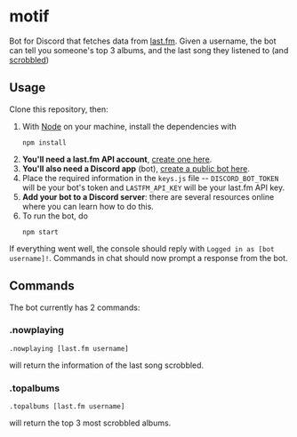 # motif

Bot for Discord that fetches data from [last.fm].
Given a username, the bot can tell you someone's top 3 albums,
and the last song they listened to (and [scrobbled])

[last.fm]: http://www.last.fm/
[scrobbled]: https://www.netlingo.com/word/scrobble.php

## Usage

Clone this repository, then:

1. With [Node](https://nodejs.org) on your machine, 
install the dependencies with 
    ```
    npm install
    ```
2. **You'll need a last.fm API account**, 
[create one here](http://www.last.fm/api/accounts). 
3. **You'll also need a Discord app** (bot), 
[create a public bot here](https://discordapp.com/de2.velopers/applications/me).
4. Place the required information in the `keys.js` file -- 
`DISCORD_BOT_TOKEN` will be your bot's token and 
`LASTFM_API_KEY` will be your last.fm API key.
5. **Add your bot to a Discord server**: there are several 
resources online where you can learn how to do this.
6. To run the bot, do 
    ```
    npm start
    ```
If everything went well, the console should reply with `Logged in as [bot username]!`. 
Commands in chat should now prompt a response from the bot.  

## Commands

The bot currently has 2 commands:

### .nowplaying
```
.nowplaying [last.fm username]
```
will return the information of the last song scrobbled.

### .topalbums
```
.topalbums [last.fm username]
```
will return the top 3 most scrobbled albums.
